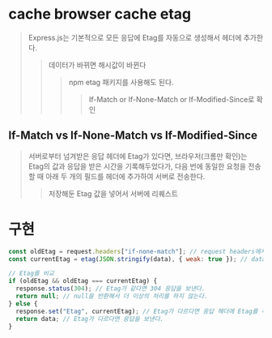 # cache browser cache etag

> Express.js는 기본적으로 모든 응답에 Etag를 자동으로 생성해서 헤더에 추가한다.
>
> > 데이터가 바뀌면 해시값이 바뀐다
> >
> > > npm etag 패키지를 사용해도 된다.
> > >
> > > > If-Match or If-None-Match or If-Modified-Since로 확인

## If-Match vs If-None-Match vs If-Modified-Since

> 서버로부터 넘겨받은 응답 헤더에 Etag가 있다면, 브라우저(크롬만 확인)는 Etag의 값과 응답을 받은 시간을 기록해두었다가, 다음 번에 동일한 요청을 전송할 때 아래 두 개의 필드를 헤더에 추가하여 서버로 전송한다.
>
> > 저장해둔 Etag 값을 넣어서 서버에 리퀘스트

# 구현

```js
const oldEtag = request.headers["if-none-match"]; // request headers에서 Etag 값을 가져온다.
const currentEtag = etag(JSON.stringify(data), { weak: true }); // data를 해시해서 Etag를 생성한다.

// Etag를 비교
if (oldEtag && oldEtag === currentEtag) {
  response.status(304); // Etag가 같다면 304 응답을 보낸다.
  return null; // null을 반환해서 더 이상의 처리를 하지 않는다.
} else {
  response.set("Etag", currentEtag); // Etag가 다르다면 응답 헤더에 Etag를 추가한다.
  return data; // Etag가 다르다면 응답을 보낸다.
}
```
